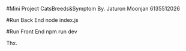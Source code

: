 #Mini Project CatsBreeds&Symptom
By. Jaturon Moonjan 6135512026

#Run Back End 
node index.js

#Run Front End
npm run dev


Thx.